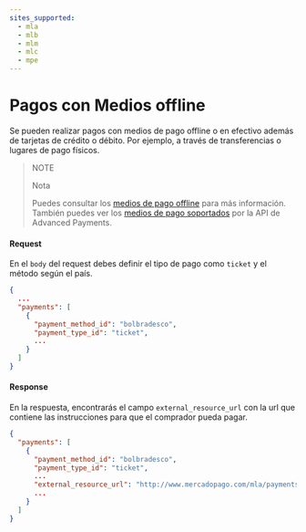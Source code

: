 ```yaml
---
sites_supported:
  - mla
  - mlb
  - mlm
  - mlc
  - mpe
---
```


# Pagos con Medios offline

Se pueden realizar pagos con medios de pago offline o en efectivo además de tarjetas de crédito o débito. Por ejemplo, a través de transferencias o lugares de pago físicos.

> NOTE
>
> Nota
>
> Puedes consultar los [medios de pago offline](https://www.mercadopago.com.ar/developers/es/guides/online-payments/checkout-api/other-payment-ways) para más información.
> También puedes ver los [medios de pago soportados](https://www.mercadopago.com.ar/developers/es/guides/online-payments/marketplace/advanced-payments/supported-payment-methods) por la API de Advanced Payments.

#### Request
En el `body` del request debes definir el tipo de pago como `ticket` y el método según el país.
```json
{
  ...
  "payments": [
    {
      "payment_method_id": "bolbradesco",
      "payment_type_id": "ticket",
      ...
    }
  ]
}
```

#### Response
En la respuesta, encontrarás el campo `external_resource_url` con la url que contiene las instrucciones para que el comprador pueda pagar.

```json
{
  "payments": [
    {
      "payment_method_id": "bolbradesco",
      "payment_type_id": "ticket",
      ...
      "external_resource_url": "http://www.mercadopago.com/mla/payments/ticket/helperpayment_id=4265666119&payment_method_reference_id=3575111597&caller_id=121212&hash=87069857reydfhgjhkjliouy7t6rd",
      ...
    }
  ]
}
```
